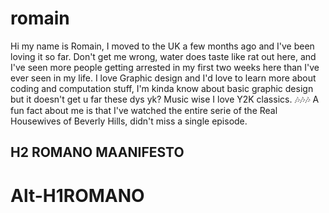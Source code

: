 # romain
Hi my name is Romain, I moved to the UK a few months ago and I've been loving it so far. Don't get me wrong, water does taste like rat out here, and I've seen more people getting arrested in my first two weeks here than I've ever seen in my life.
I love Graphic design and I'd love to learn more about coding and computation stuff, I'm kinda know about basic graphic design but it doesn't get u far these dys yk?
Music wise I love Y2K classics. 🎶🎶🎶
A fun fact about me is that I've watched the entire serie of the Real Housewives of Beverly Hills, didn't miss a single episode.
## H2 ROMANO MAANIFESTO 
Alt-H1ROMANO
======
